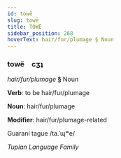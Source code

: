 ```yaml
---
id: towë
slug: towë
title: TOWË
sidebar_position: 268
hoverText: hair/fur/plumage § Noun
---
```


### towë&emsp;<span kind="abugida">cʒʇ</span>

*hair/fur/plumage* **§** Noun

**Verb**: to be hair/fur/plumage

**Noun**: hair/fur/plumage

**Modifier**: hair/fur/plumage-related

Guaraní tague /ta.ˈɰʷe/

*Tupian Language Family*